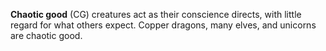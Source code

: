 **Chaotic good** (CG) creatures act as their conscience directs, with little regard for what others expect. Copper dragons, many elves, and unicorns are chaotic good.